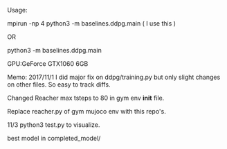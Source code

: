 
Usage:

mpirun -np 4 python3 -m baselines.ddpg.main ( I use this )

OR

python3 -m baselines.ddpg.main

GPU:GeForce GTX1060 6GB

Memo: 2017/11/1 I did major fix on ddpg/training.py but only slight changes on other files. So easy to track diffs.

Changed Reacher max tsteps to 80 in gym env __init__ file.

Replace reacher.py of gym mujoco env with this repo's.

11/3 
python3 test.py to visualize.

best model in completed_model/
